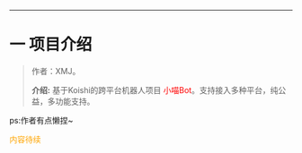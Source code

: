 ------



# 一 项目介绍

> 作者：XMJ。
>
> **介绍:** 基于Koishi的跨平台机器人项目 <font color=red>小喵Bot</font>。支持接入多种平台，纯公益，多功能支持。

ps:作者有点懒捏~

<font color=orange>内容待续</font>
